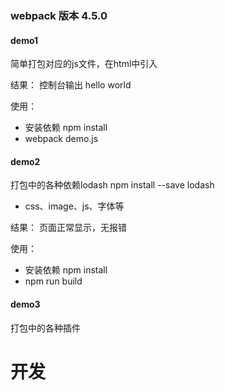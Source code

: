 ### webpack 版本 4.5.0

#### demo1

简单打包对应的js文件，在html中引入

结果： 控制台输出  hello world

使用：

- 安装依赖 npm install
- webpack demo.js

#### demo2

打包中的各种依赖lodash   npm install --save lodash

- css、image、js、字体等

结果： 页面正常显示，无报错

使用：

- 安装依赖 npm install
- npm run build

#### demo3

打包中的各种插件

# 开发



